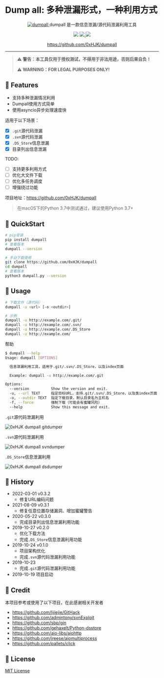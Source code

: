 # Dump all: 多种泄漏形式，一种利用方式

<p align="center">
  <a href="https://github.com/0xHJK/dumpall">
    <img src="https://github.com/0xHJK/dumpall/raw/master/static/dumpall.png" alt="dumpall">
  </a>
  <span>dumpall 是一款信息泄漏/源代码泄漏利用工具</span><br>
<p>

<p align="center">
  <a><img src="https://img.shields.io/pypi/pyversions/dumpall.svg"></a>
  <a href="https://github.com/0xHJK/dumpall/releases">
    <img src="https://img.shields.io/github/v/release/0xHJK/dumpall?include_prereleases">
  </a>
  <a><img src="https://img.shields.io/github/license/0xHJK/dumpall"></a>
</p>

<p align="center">
  <a href="https://github.com/0xHJK/dumpall">https://github.com/0xHJK/dumpall</a>
</p>

<hr>

> ⚠️ **警告：本工具仅用于授权测试，不得用于非法用途，否则后果自负！**
> 
> ⚠️ **WARNING：FOR LEGAL PURPOSES ONLY!**


## 🤘 Features

- 支持多种泄漏情况利用
- Dumpall使用方式简单
- 使用asyncio异步处理速度快

适用于以下场景：

- [x] `.git`源代码泄漏
- [x] `.svn`源代码泄漏
- [x] `.DS_Store`信息泄漏
- [x] 目录列出信息泄漏

TODO:

- [ ] 支持更多利用方式
- [ ] 优化大文件下载
- [ ] 优化多任务调度
- [ ] 增强绕过功能

项目地址：<https://github.com/0xHJK/dumpall>

> 在macOS下的Python 3.7中测试通过，建议使用Python 3.7+


## 🚀 QuickStart

```bash
# pip安装
pip install dumpall
# 查看版本
dumpall --version
```

```bash
# 手动下载使用
git clone https://github.com/0xHJK/dumpall
cd dumpall
# 查看版本
python3 dumpall.py --version
```

## 💫 Usage

```bash
# 下载文件（源代码）
dumpall -u <url> [-o <outdir>]

# 示例
dumpall -u http://example.com/.git/
dumpall -u http://example.com/.svn/
dumpall -u http://example.com/.DS_Store
dumpall -u http://example.com/
```

帮助

```bash
$ dumpall --help
Usage: dumpall [OPTIONS]

  信息泄漏利用工具，适用于.git/.svn/.DS_Store，以及index页面

  Example: dumpall -u http://example.com/.git

Options:
  --version          Show the version and exit.
  -u, --url TEXT     指定目标URL，支持.git/.svn/.DS_Store，以及类index页面
  -o, --outdir TEXT  指定下载目录，默认目录名为主机名
  -f, --force        强制下载（可能会有蜜罐风险）
  --help             Show this message and exit.
```

`.git`源代码泄漏利用

![0xHJK dumpall gitdumper](https://github.com/0xHJK/dumpall/raw/master/static/gitdumper.png)

`.svn`源代码泄漏利用

![0xHJK dumpall svndumper](https://github.com/0xHJK/dumpall/raw/master/static/svndumper.png)

`.DS_Store`信息泄漏利用

![0xHJK dumpall dsdumper](https://github.com/0xHJK/dumpall/raw/master/static/dsdumper.png)

## 📜 History

- 2022-03-01 v0.3.2
  - 修复URL编码问题
- 2021-08-09 v0.3.1
  - 修复任意位置存储漏洞、增加蜜罐警告
- 2020-05-22 v0.3.0
  - 完成目录列出信息泄漏利用功能
- 2019-10-27 v0.2.0
  - 优化下载方法
  - 完成`.DS_Store`信息泄漏利用功能
- 2019-10-24 v0.1.0
  - 项目架构优化
  - 完成`.svn`源代码泄漏利用功能
- 2019-10-23
  - 完成`.git`源代码泄漏利用功能
- 2019-10-19 项目启动

## 🤝 Credit

本项目参考或使用了以下项目，在此感谢相关开发者

- https://github.com/lijiejie/GitHack
- https://github.com/admintony/svnExploit
- https://github.com/sbp/gin
- https://github.com/gehaxelt/Python-dsstore
- https://github.com/aio-libs/aiohttp
- https://github.com/jreese/aiomultiprocess
- https://github.com/pallets/click

## 📄 License

[MIT License](https://github.com/0xHJK/TotalPass/blob/master/LICENSE)
